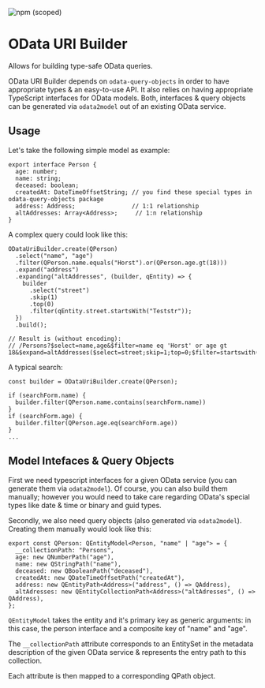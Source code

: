![npm (scoped)](https://img.shields.io/npm/v/@odata2ts/odata-uri-builder?style=for-the-badge)

# OData URI Builder

Allows for building type-safe OData queries.

OData URI Builder depends on `odata-query-objects` in order to have appropriate types & an easy-to-use API.
It also relies on having appropriate TypeScript interfaces for OData models. Both, interfaces & query objects
can be generated via `odata2model` out of an existing OData service.

## Usage

Let's take the following simple model as example:

```
export interface Person {
  age: number;
  name: string;
  deceased: boolean;
  createdAt: DateTimeOffsetString; // you find these special types in odata-query-objects package
  address: Address;                // 1:1 relationship
  altAddresses: Array<Address>;     // 1:n relationship
}
```

A complex query could look like this:

```
ODataUriBuilder.create(QPerson)
  .select("name", "age")
  .filter(QPerson.name.equals("Horst").or(QPerson.age.gt(18)))
  .expand("address")
  .expanding("altAddresses", (builder, qEntity) => {
    builder
      .select("street")
      .skip(1)
      .top(0)
      .filter(qEntity.street.startsWith("Teststr"));
  })
  .build();

// Result is (without encoding):
// /Persons?$select=name,age&$filter=name eq 'Horst' or age gt 18&$expand=altAddresses($select=street;skip=1;top=0;$filter=startswith(street,'Teststr'))
```

A typical search:

```
const builder = ODataUriBuilder.create(QPerson);

if (searchForm.name) {
  builder.filter(QPerson.name.contains(searchForm.name))
}
if (searchForm.age) {
  builder.filter(QPerson.age.eq(searchForm.age))
}
...
```

## Model Intefaces & Query Objects

First we need typescript interfaces for a given OData service (you can generate them via `odata2model`).
Of course, you can also build them manually; however you would need to take care regarding OData's special
types like date & time or binary and guid types.

Secondly, we also need query objects (also generated via `odata2model`).
Creating them manually would look like this:

```
export const QPerson: QEntityModel<Person, "name" | "age"> = {
  __collectionPath: "Persons",
  age: new QNumberPath("age"),
  name: new QStringPath("name"),
  deceased: new QBooleanPath("deceased"),
  createdAt: new QDateTimeOffsetPath("createdAt"),
  address: new QEntityPath<Address>("address", () => QAddress),
  altAdresses: new QEntityCollectionPath<Address>("altAdresses", () => QAddress),
};
```

`QEntityModel` takes the entity and it's primary key as generic arguments: in this case, the person interface
and a composite key of "name" and "age".

The `__collectionPath` attribute corresponds to an EntitySet in the metadata
description of the given OData service & represents the entry path to this collection.

Each attribute is then mapped to a corresponding QPath object.

